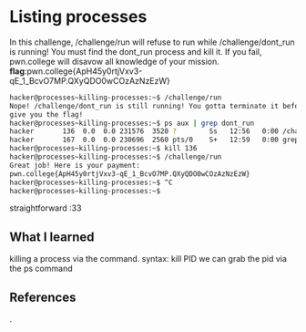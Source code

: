 # Listing processes
In this challenge, /challenge/run will refuse to run while /challenge/dont_run is running! You must find the dont_run process and kill it. If you fail, pwn.college will disavow all knowledge of your mission. 
**flag**:pwn.college{ApH45y0rtjVxv3-qE_1_BcvO7MP.QXyQDO0wCOzAzNzEzW}




```bash
hacker@processes~killing-processes:~$ /challenge/run
Nope! /challenge/dont_run is still running! You gotta terminate it before I 
give you the flag!
hacker@processes~killing-processes:~$ ps aux | grep dont_run
hacker       136  0.0  0.0 231576  3520 ?        Ss   12:56   0:00 /challenge/dont_run
hacker       167  0.0  0.0 230696  2560 pts/0    S+   12:59   0:00 grep --color=auto dont_run
hacker@processes~killing-processes:~$ kill 136
hacker@processes~killing-processes:~$ /challenge/run
Great job! Here is your payment:
pwn.college{ApH45y0rtjVxv3-qE_1_BcvO7MP.QXyQDO0wCOzAzNzEzW}
hacker@processes~killing-processes:~$ ^C
hacker@processes~killing-processes:~$ 
```
straightforward :33
## What I learned
killing a process via the <kill> command.
syntax: kill PID
we can grab the pid via the ps command

## References 
.